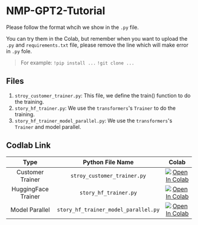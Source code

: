 # NMP-GPT2-Tutorial

Please follow the format whcih we show in the `.py` file.

You can try them in the Colab, but remember when you want to upload the `.py` and `requirements.txt` file, please remove the line which will make error in `.py` fole.

> For example:
> `!pip install ...`
> `!git clone ...`

## Files

1. `stroy_customer_trainer.py`: This file, we define the train() function to do the training.
2. `story_hf_trainer.py`:  We use the `transformers`'s `Trainer` to do the training.
3. `story_hf_trainer_model_parallel.py`: We use the `transformers`'s `Trainer` and model parallel.

## Codlab Link

| Type | Python File Name | Colab |
|:---:|:---:|:---:|
|Customer Trainer| `stroy_customer_trainer.py` |[![Open In Colab](https://colab.research.google.com/assets/colab-badge.svg)](https://colab.research.google.com/drive/1r1WTCnvZ81du3b9WJy-1AkmFAtUOFm6J?usp=sharing) |
|HuggingFace Trainer| `story_hf_trainer.py` |[![Open In Colab](https://colab.research.google.com/assets/colab-badge.svg)](https://colab.research.google.com/drive/1rf-0AcbQTbrb0cIp0EKzjFIeKvxXx6hh?usp=sharing) |
|Model Parallel| `story_hf_trainer_model_parallel.py` |[![Open In Colab](https://colab.research.google.com/assets/colab-badge.svg)](https://colab.research.google.com/drive/1VZFUlzIqd7lboJ1kGbTc3zqmo0zBB5pe?usp=sharing) |\


